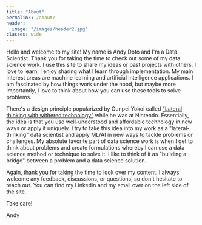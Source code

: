 ```yaml
---
title: "About"
permalink: /about/
header:
  image: "/images/header2.jpg"
classes: wide
---
```


Hello and welcome to my site! My name is Andy Doto and I'm a Data Scientist. Thank you for taking the time to check out some of my data science work. I use this site to share my ideas or past projects with others. I love to learn; I enjoy sharing what I learn through implementation. My main interest areas are machine learning and artificial intelligence applications. I am fascinated by how things work under the hood, but maybe more importantly, I love to think about how you can use these tools to solve problems. 

There's a design principle popularized by Gunpei Yokoi called ["Lateral thinking with withered technology"](https://en.wikipedia.org/wiki/Gunpei_Yokoi#Lateral_Thinking_with_Withered_Technology) while he was at Nintendo. Essentially, the idea is that you use well-understood and affordable technology in new ways or apply it uniquely. I try to take this idea into my work as a "lateral-thinking" data scientist and apply ML/AI in new ways to tackle problems or challenges. My absolute favorite part of data science work is when I get to think about problems and create formulations whereby I can use a data science method or technique to solve it. I like to think of it as "building a bridge" between a problem and a data science solution.

Again, thank you for taking the time to look over my content. I always welcome any feedback, discussions, or questions, so don't hesitate to reach out. You can find my Linkedin and my email over on the left side of the site. 

Take care!

Andy
